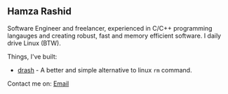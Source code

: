 ## Hamza Rashid

Software Engineer and freelancer, experienced in C/C++ programming langauges and creating robust, fast and
memory efficient software. I daily drive Linux (BTW).

Things, I've built:

- [drash](https://github.com/hamza12700/drash) - A better and simple alternative to linux `rm` command.

Contact me on: [Email](mailto:c44help@gmail.com)
